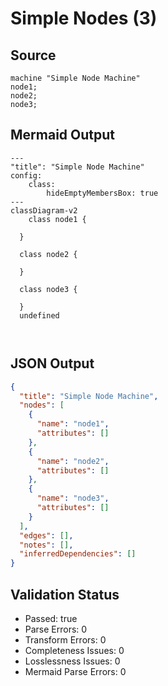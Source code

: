 # Simple Nodes (3)

## Source
```machine
machine "Simple Node Machine"
node1;
node2;
node3;
```

## Mermaid Output
```mermaid
---
"title": "Simple Node Machine"
config:
    class:
        hideEmptyMembersBox: true
---
classDiagram-v2
    class node1 {
    
  }

  class node2 {
    
  }

  class node3 {
    
  }
  undefined
  
  

```

## JSON Output
```json
{
  "title": "Simple Node Machine",
  "nodes": [
    {
      "name": "node1",
      "attributes": []
    },
    {
      "name": "node2",
      "attributes": []
    },
    {
      "name": "node3",
      "attributes": []
    }
  ],
  "edges": [],
  "notes": [],
  "inferredDependencies": []
}
```

## Validation Status
- Passed: true
- Parse Errors: 0
- Transform Errors: 0
- Completeness Issues: 0
- Losslessness Issues: 0
- Mermaid Parse Errors: 0
